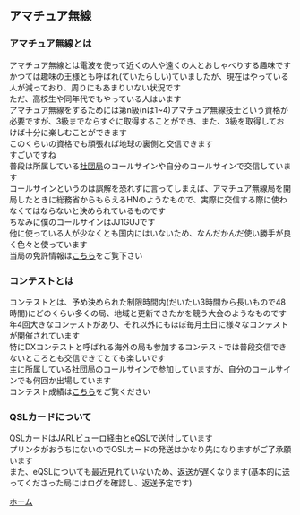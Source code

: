 ## アマチュア無線
### アマチュア無線とは
アマチュア無線とは電波を使って近くの人や遠くの人とおしゃべりする趣味です  
かつては趣味の王様とも呼ばれ(ていたらしい)ていましたが、現在はやっている人が減っており、周りにもあまりいない状況です  
ただ、高校生や同年代でもやっている人はいます  
アマチュア無線をするためには第n級\(nは1~4\)アマチュア無線技士という資格が必要ですが、3級までならすぐに取得することができ、また、3級を取得しておけば十分に楽しむことができます  
このくらいの資格でも頑張れば地球の裏側と交信できます  
すごいですね  
普段は所属している[社団局](http://jr1ztt.net/)のコールサインや自分のコールサインで交信しています  
コールサインというのは誤解を恐れずに言ってしまえば、アマチュア無線局を開局したときに総務省からもらえるHNのようなもので、実際に交信する際に使わなくてはならないと決められているものです    
ちなみに僕のコールサインはJJ1GUJです  
他に使っている人が少なくとも国内にはいないため、なんだかんだ使い勝手が良く色々と使っています  
当局の免許情報は[こちら](https://www.tele.soumu.go.jp/musen/SearchServlet?pageID=4&IT=A&DFCD=0004017928&DD=1&styleNumber=50)をご覧下さい  
### コンテストとは
コンテストとは、予め決められた制限時間内(だいたい3時間から長いもので48時間)にどのくらい多くの局、地域と更新できたかを競う大会のようなものです  
年4回大きなコンテストがあり、それ以外にもほぼ毎月土日に様々なコンテストが開催されています  
特にDXコンテストと呼ばれる海外の局も参加するコンテストでは普段交信できないところとも交信できてとても楽しいです  
主に所属している社団局のコールサインで参加していますが、自分のコールサインでも何回か出場しています  
コンテスト成績は[こちら](https://jj1guj.github.io/hamradio/contests)をご覧ください

### QSLカードについて
QSLカードはJARLビューロ経由と[eQSL](eqsl.cc)で送付しています  
プリンタがおうちにないのでQSLカードの発送はかなり先になりますがご了承願います  
また、eQSLについても最近見れていないため、返送が遅くなります(基本的に送ってくださった局にはログを確認し、返送予定です)  

 [ホーム](https://jj1guj.github.io)
